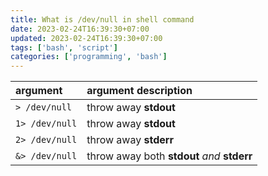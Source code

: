 ```yaml
---
title: What is /dev/null in shell command
date: 2023-02-24T16:39:30+07:00
updated: 2023-02-24T16:39:30+07:00
tags: ['bash', 'script']
categories: ['programming', 'bash']
---
```


| argument | argument description |
| :--- | :--- |
|   `> /dev/null`  | throw away **stdout** |
|   `1> /dev/null` | throw away **stdout** |
|   `2> /dev/null` | throw away **stderr** |
|   `&> /dev/null` | throw away both **stdout** *and* **stderr** |
